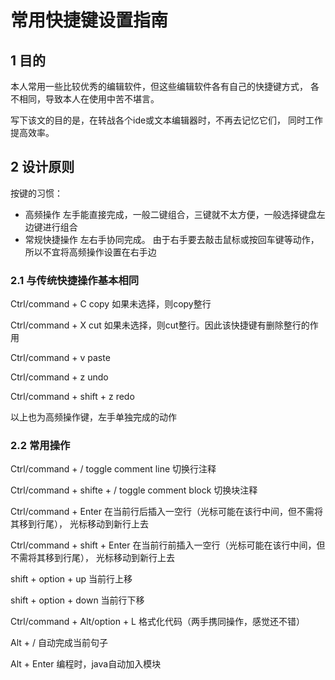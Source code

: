 # 常用快捷键设置指南
## 1 目的
本人常用一些比较优秀的编辑软件，但这些编辑软件各有自己的快捷键方式，
各不相同，导致本人在使用中苦不堪言。

写下该文的目的是，在转战各个ide或文本编辑器时，不再去记忆它们，
同时工作提高效率。

## 2 设计原则
按键的习惯：
- 高频操作
  左手能直接完成，一般二键组合，三键就不太方便，一般选择键盘左边键进行组合
- 常规快捷操作
  左右手协同完成。
  由于右手要去敲击鼠标或按回车键等动作，所以不宜将高频操作设置在右手边
  
### 2.1 与传统快捷操作基本相同
Ctrl/command + C   copy    如果未选择，则copy整行

Ctrl/command + X   cut     如果未选择，则cut整行。因此该快捷键有删除整行的作用

Ctrl/command + v   paste

Ctrl/command + z           undo

Ctrl/command + shift + z   redo

以上也为高频操作键，左手单独完成的动作

### 2.2 常用操作

Ctrl/command + /             toggle comment line 切换行注释

Ctrl/command + shifte + /    toggle comment block 切换块注释

Ctrl/command + Enter         在当前行后插入一空行（光标可能在该行中间，但不需将其移到行尾），
                             光标移动到新行上去
                             
Ctrl/command + shift + Enter 在当前行前插入一空行（光标可能在该行中间，但不需将其移到行尾），
                             光标移动到新行上去

shift + option + up          当前行上移

shift + option + down          当前行下移

Ctrl/command + Alt/option + L 格式化代码（两手携同操作，感觉还不错）

Alt + /                       自动完成当前句子

Alt + Enter                   编程时，java自动加入模块 
